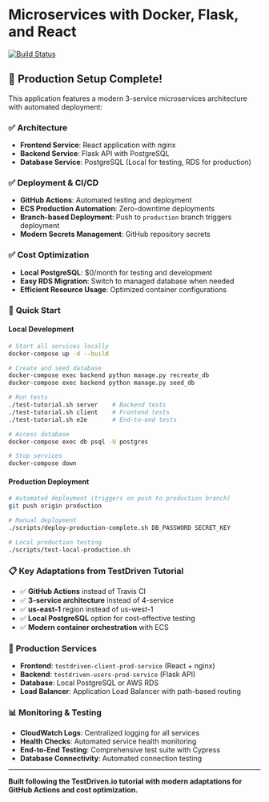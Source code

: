 # Microservices with Docker, Flask, and React

<!-- AURORA INTEGRATION: Professional PostgreSQL with Aurora Serverless v2 -->
<!-- CI/CD: Fixed frontend paths for proper deployment -->

[![Build Status](https://github.com/owenabrams/testdriven-app/workflows/Continuous%20Integration%20and%20Delivery/badge.svg?branch=main)](https://github.com/owenabrams/testdriven-app/actions)

## 🎉 Production Setup Complete!

This application features a modern 3-service microservices architecture with automated deployment:

### ✅ **Architecture**
- **Frontend Service**: React application with nginx
- **Backend Service**: Flask API with PostgreSQL
- **Database Service**: PostgreSQL (Local for testing, RDS for production)

### ✅ **Deployment & CI/CD**
- **GitHub Actions**: Automated testing and deployment
- **ECS Production Automation**: Zero-downtime deployments
- **Branch-based Deployment**: Push to `production` branch triggers deployment
- **Modern Secrets Management**: GitHub repository secrets

### ✅ **Cost Optimization**
- **Local PostgreSQL**: $0/month for testing and development
- **Easy RDS Migration**: Switch to managed database when needed
- **Efficient Resource Usage**: Optimized container configurations

### 🚀 **Quick Start**

#### **Local Development**
```bash
# Start all services locally
docker-compose up -d --build

# Create and seed database
docker-compose exec backend python manage.py recreate_db
docker-compose exec backend python manage.py seed_db

# Run tests
./test-tutorial.sh server    # Backend tests
./test-tutorial.sh client    # Frontend tests
./test-tutorial.sh e2e       # End-to-end tests

# Access database
docker-compose exec db psql -U postgres

# Stop services
docker-compose down
```

#### **Production Deployment**
```bash
# Automated deployment (triggers on push to production branch)
git push origin production

# Manual deployment
./scripts/deploy-production-complete.sh DB_PASSWORD SECRET_KEY

# Local production testing
./scripts/test-local-production.sh
```

### 📋 **Key Adaptations from TestDriven Tutorial**
- ✅ **GitHub Actions** instead of Travis CI
- ✅ **3-service architecture** instead of 4-service
- ✅ **us-east-1** region instead of us-west-1
- ✅ **Local PostgreSQL** option for cost-effective testing
- ✅ **Modern container orchestration** with ECS

### 🔧 **Production Services**
- **Frontend**: `testdriven-client-prod-service` (React + nginx)
- **Backend**: `testdriven-users-prod-service` (Flask API)
- **Database**: Local PostgreSQL or AWS RDS
- **Load Balancer**: Application Load Balancer with path-based routing

### 📊 **Monitoring & Testing**
- **CloudWatch Logs**: Centralized logging for all services
- **Health Checks**: Automated service health monitoring
- **End-to-End Testing**: Comprehensive test suite with Cypress
- **Database Connectivity**: Automated connection testing

---

**Built following the TestDriven.io tutorial with modern adaptations for GitHub Actions and cost optimization.**
